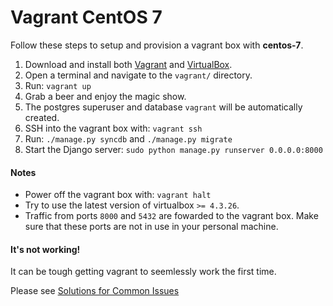 # Vagrant CentOS 7

Follow these steps to setup and provision a vagrant box with **centos-7**.

1. Download and install both [Vagrant](https://www.vagrantup.com/downloads.html)
and [VirtualBox](https://www.virtualbox.org/wiki/Downloads).
2. Open a terminal and navigate to the `vagrant/` directory.
3. Run: `vagrant up`
4. Grab a beer and enjoy the magic show.
5. The postgres superuser and database `vagrant` will be automatically created.
6. SSH into the vagrant box with: `vagrant ssh`
7. Run: `./manage.py syncdb` and `./manage.py migrate`
8. Start the Django server: `sudo python manage.py runserver 0.0.0.0:8000`


#### Notes
- Power off the vagrant box with: `vagrant halt`
- Try to use the latest version of virtualbox `>= 4.3.26`.
- Traffic from ports `8000` and `5432` are fowarded to the vagrant box.
Make sure that these ports are not in use in your personal machine.

#### It's not working!
It can be tough getting vagrant to seemlessly work the first time.

Please see [Solutions for Common Issues](https://github.com/codenameyau/django-vagrant-box/blob/master/vagrant/ISSUES.md)
